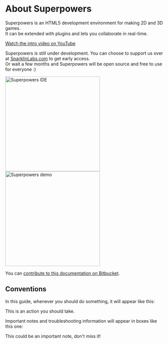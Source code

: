 # About Superpowers

Superpowers is an HTML5 development environment for making 2D and 3D games.  
It can be extended with plugins and lets you collaborate in real-time.

[Watch the intro video on YouTube](https://www.youtube.com/watch?v=T7XoWWvGPd4)

Superpowers is still under development. You can choose to support us over at <a href="https://sparklinlabs.com/" target="_blank">SparklinLabs.com</a> to get early access.  
Or wait a few months and Superpowers will be open source and free to use for everyone :)

<a href="https://sparklinlabs.com/" target="_blank">
  <img src="http://i.imgur.com/jdtBCpV.png" alt="Superpowers IDE" height="300" /> 
  <img src="https://sparklinlabs.com/images/pictures/demo-game.gif" alt="Superpowers demo" height="300" />
</a>

You can [contribute to this documentation on Bitbucket](http://bitbucket.org/superpowers/docs.sparklinlabs.com).

## Conventions

In this guide, whenever you should do something, it will appear like this:

<div class="action">
  <p>This is an action you should take.
</div>

Important notes and troubleshooting information will appear in boxes like this one:

<div class="note">
  <p>This could be an important note, don't miss it!
</div>
